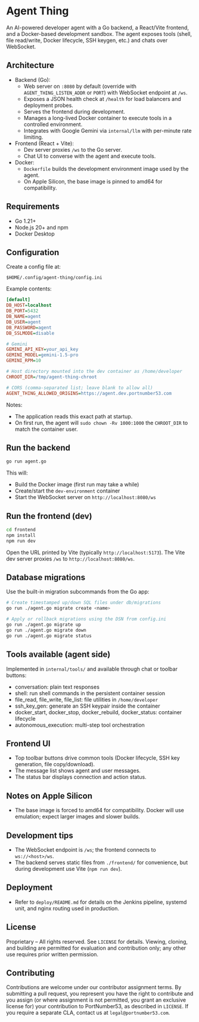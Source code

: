 # Agent Thing

An AI-powered developer agent with a Go backend, a React/Vite frontend, and a Docker-based development sandbox. The agent exposes tools (shell, file read/write, Docker lifecycle, SSH keygen, etc.) and chats over WebSocket.

## Architecture

- Backend (Go):
  - Web server on `:8080` by default (override with `AGENT_THING_LISTEN_ADDR` or `PORT`) with WebSocket endpoint at `/ws`.
  - Exposes a JSON health check at `/health` for load balancers and deployment probes.
  - Serves the frontend during development.
  - Manages a long-lived Docker container to execute tools in a controlled environment.
  - Integrates with Google Gemini via `internal/llm` with per-minute rate limiting.
- Frontend (React + Vite):
  - Dev server proxies `/ws` to the Go server.
  - Chat UI to converse with the agent and execute tools.
- Docker:
  - `Dockerfile` builds the development environment image used by the agent.
  - On Apple Silicon, the base image is pinned to amd64 for compatibility.

## Requirements

- Go 1.21+
- Node.js 20+ and npm
- Docker Desktop

## Configuration

Create a config file at:

`$HOME/.config/agent-thing/config.ini`

Example contents:

```ini
[default]
DB_HOST=localhost
DB_PORT=5432
DB_NAME=agent
DB_USER=agent
DB_PASSWORD=agent
DB_SSLMODE=disable

# Gemini
GEMINI_API_KEY=your_api_key
GEMINI_MODEL=gemini-1.5-pro
GEMINI_RPM=10

# Host directory mounted into the dev container as /home/developer
CHROOT_DIR=/tmp/agent-thing-chroot

# CORS (comma-separated list; leave blank to allow all)
AGENT_THING_ALLOWED_ORIGINS=https://agent.dev.portnumber53.com
```

Notes:

- The application reads this exact path at startup.
- On first run, the agent will `sudo chown -Rv 1000:1000` the `CHROOT_DIR` to match the container user.

## Run the backend

```bash
go run agent.go
```

This will:

- Build the Docker image (first run may take a while)
- Create/start the `dev-environment` container
- Start the WebSocket server on `http://localhost:8080/ws`

## Run the frontend (dev)

```bash
cd frontend
npm install
npm run dev
```

Open the URL printed by Vite (typically `http://localhost:5173`). The Vite dev server proxies `/ws` to `http://localhost:8080/ws`.

## Database migrations

Use the built-in migration subcommands from the Go app:

```bash
# Create timestamped up/down SQL files under db/migrations
go run ./agent.go migrate create <name>

# Apply or rollback migrations using the DSN from config.ini
go run ./agent.go migrate up
go run ./agent.go migrate down
go run ./agent.go migrate status
```

## Tools available (agent side)

Implemented in `internal/tools/` and available through chat or toolbar buttons:

- conversation: plain text responses
- shell: run shell commands in the persistent container session
- file_read, file_write, file_list: file utilities in `/home/developer`
- ssh_key_gen: generate an SSH keypair inside the container
- docker_start, docker_stop, docker_rebuild, docker_status: container lifecycle
- autonomous_execution: multi-step tool orchestration

## Frontend UI

- Top toolbar buttons drive common tools (Docker lifecycle, SSH key generation, file copy/download).
- The message list shows agent and user messages.
- The status bar displays connection and action status.

## Notes on Apple Silicon

- The base image is forced to amd64 for compatibility. Docker will use emulation; expect larger images and slower builds.

## Development tips

- The WebSocket endpoint is `/ws`; the frontend connects to `ws://<host>/ws`.
- The backend serves static files from `./frontend/` for convenience, but during development use Vite (`npm run dev`).

## Deployment

- Refer to `deploy/README.md` for details on the Jenkins pipeline, systemd unit, and nginx routing used in production.

## License

Proprietary – All rights reserved. See `LICENSE` for details. Viewing, cloning, and building are permitted for evaluation and contribution only; any other use requires prior written permission.

## Contributing

Contributions are welcome under our contributor assignment terms. By submitting a pull request, you represent you have the right to contribute and you assign (or where assignment is not permitted, you grant an exclusive license for) your contribution to PortNumber53, as described in `LICENSE`. If you require a separate CLA, contact us at `legal@portnumber53.com`.
